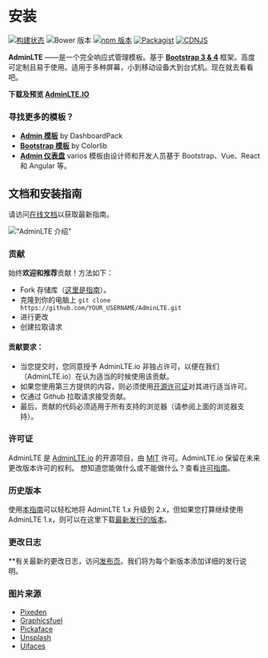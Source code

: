 安装
============

[![构建状态](https://img.shields.io/travis/ColorlibHQ/AdminLTE.svg)](https://travis-ci.org/ColorlibHQ/AdminLTE)
![Bower 版本](https://img.shields.io/bower/v/adminlte.svg)
[![npm 版本](https://img.shields.io/npm/v/admin-lte.svg)](https://www.npmjs.com/package/admin-lte)
[![Packagist](https://img.shields.io/packagist/v/almasaeed2010/adminlte.svg)](https://packagist.org/packages/almasaeed2010/adminlte)
[![CDNJS](https://img.shields.io/cdnjs/v/admin-lte.svg)](https://cdnjs.com/libraries/admin-lte)

**AdminLTE** ——是一个完全响应式管理模板。基于 **[Bootstrap 3 & 4](https://github.com/twbs/bootstrap)** 框架。高度可定制且易于使用。适用于多种屏幕，小到移动设备大到台式机。现在就去看看吧。

**下载及预览 [AdminLTE.IO](https://adminlte.io)**

### 寻找更多的模板？
- **[Admin  模板](http://dashboardpack.com/)** by DashboardPack
- **[Bootstrap 模板](https://colorlib.com/wp/cat/bootstrap/)** by Colorlib
- **[Admin 仪表盘](https://colorlib.com/wp/free-bootstrap-admin-dashboard-templates/)** varios 模板由设计师和开发人员基于 Bootstrap、Vue、React 和 Angular 等。

## 文档和安装指南
请访问[在线文档](https://adminlte.io/docs)以获取最新指南。

!["AdminLTE 介绍"](https://adminlte.io/AdminLTE2.png "AdminLTE 介绍")

### 贡献
始终**欢迎和推荐**贡献！方法如下：

- Fork 存储库（[这里是指南](https://help.github.com/articles/fork-a-repo/)）。
- 克隆到你的电脑上 ```git clone https://github.com/YOUR_USERNAME/AdminLTE.git```
- 进行更改
- 创建拉取请求

#### 贡献要求：

- 当您提交时，您同意授予 AdminLTE.io 非独占许可，以便在我们（AdminLTE.io）在认为适当的时候使用该贡献。
- 如果您使用第三方提供的内容，则必须使用[开源许可证](http://opensource.org/licenses)对其进行适当许可。
- 仅通过 Github 拉取请求接受贡献。
- 最后，贡献的代码必须适用于所有支持的浏览器（请参阅上面的浏览器支持）。

### 许可证
AdminLTE 是 [AdminLTE.io](https://adminlte.io) 的开源项目，由 [MIT](http://opensource.org/licenses/MIT) 许可。AdminLTE.io 保留在未来更改版本许可的权利。
想知道您能做什么或不能做什么？查看[许可指南](https://adminlte.io/docs/license)。
### 历史版本
使用[本指南](https://adminlte.io/themes/AdminLTE/documentation/index.html#upgrade)可以轻松地将 AdminLTE 1.x 升级到 2.x，但如果您打算继续使用 AdminLTE 1.x，则可以在这里下载[最新发行的版本](https://github.com/almasaeed2010/AdminLTE/releases)。

### 更改日志
**有关最新的更改日志，访问[发布页](https://github.com/ColorlibHQ/AdminLTE/releases)。我们将为每个新版本添加详细的发行说明。

### 图片来源
- [Pixeden](http://www.pixeden.com/psd-web-elements/flat-responsive-showcase-psd)
- [Graphicsfuel](http://www.graphicsfuel.com/2013/02/13-high-resolution-blur-backgrounds/)
- [Pickaface](http://pickaface.net/)
- [Unsplash](https://unsplash.com/)
- [Uifaces](http://uifaces.com/)
